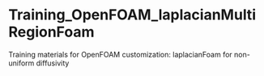 # Training_OpenFOAM_laplacianMultiRegionFoam
Training materials for OpenFOAM customization: laplacianFoam for non-uniform diffusivity
